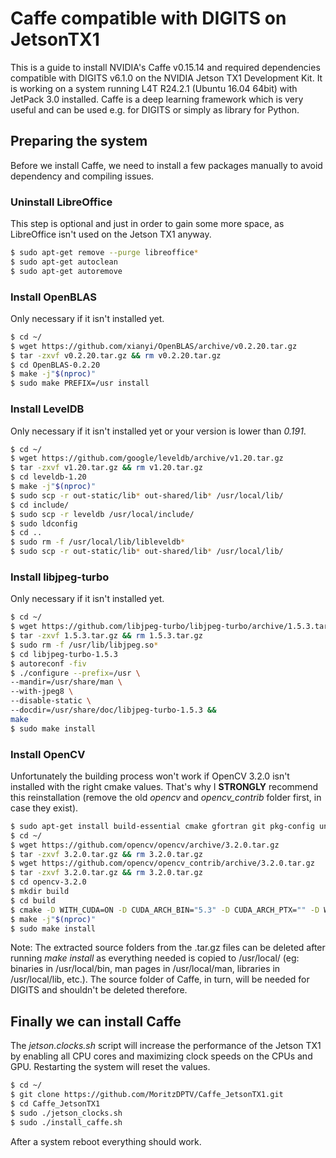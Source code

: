 # Caffe compatible with DIGITS on JetsonTX1

This is a guide to install NVIDIA's Caffe v0.15.14 and required dependencies compatible with DIGITS v6.1.0 on the NVIDIA Jetson TX1 Development Kit. It is working on a system running L4T R24.2.1 (Ubuntu 16.04 64bit) with JetPack 3.0 installed. Caffe is a deep learning framework which is very useful and can be used e.g. for DIGITS or simply as library for Python.


## Preparing the system
Before we install Caffe, we need to install a few packages manually to avoid dependency and compiling issues.


### Uninstall LibreOffice
This step is optional and just in order to gain some more space, as LibreOffice isn't used on the Jetson TX1 anyway.
```sh
$ sudo apt-get remove --purge libreoffice*
$ sudo apt-get autoclean
$ sudo apt-get autoremove
```

### Install OpenBLAS
Only necessary if it isn't installed yet.
```sh
$ cd ~/
$ wget https://github.com/xianyi/OpenBLAS/archive/v0.2.20.tar.gz
$ tar -zxvf v0.2.20.tar.gz && rm v0.2.20.tar.gz
$ cd OpenBLAS-0.2.20
$ make -j"$(nproc)"
$ sudo make PREFIX=/usr install
```

### Install LevelDB
Only necessary if it isn't installed yet or your version is lower than *0.191*.
```sh
$ cd ~/
$ wget https://github.com/google/leveldb/archive/v1.20.tar.gz
$ tar -zxvf v1.20.tar.gz && rm v1.20.tar.gz
$ cd leveldb-1.20
$ make -j"$(nproc)"
$ sudo scp -r out-static/lib* out-shared/lib* /usr/local/lib/
$ cd include/
$ sudo scp -r leveldb /usr/local/include/
$ sudo ldconfig
$ cd ..
$ sudo rm -f /usr/local/lib/libleveldb*
$ sudo scp -r out-static/lib* out-shared/lib* /usr/local/lib/
```

### Install libjpeg-turbo
Only necessary if it isn't installed yet.
```sh
$ cd ~/
$ wget https://github.com/libjpeg-turbo/libjpeg-turbo/archive/1.5.3.tar.gz
$ tar -zxvf 1.5.3.tar.gz && rm 1.5.3.tar.gz
$ sudo rm -f /usr/lib/libjpeg.so*
$ cd libjpeg-turbo-1.5.3
$ autoreconf -fiv
$ ./configure --prefix=/usr \
--mandir=/usr/share/man \
--with-jpeg8 \
--disable-static \
--docdir=/usr/share/doc/libjpeg-turbo-1.5.3 &&
make
$ sudo make install
```

### Install OpenCV
Unfortunately the building process won't work if OpenCV 3.2.0 isn't installed with the right cmake values. That's why I **STRONGLY** recommend this reinstallation (remove the old *opencv* and *opencv_contrib* folder first, in case they exist).
```sh
$ sudo apt-get install build-essential cmake gfortran git pkg-config unzip ffmpeg qtbase5-dev python python3 python-dev python3-dev python-numpy python3-numpy libopencv-dev libgtk2.0-dev libgtk-3-dev libdc1394-22 libdc1394-22-dev libjpeg-dev libpng-dev libtiff-dev libjasper-dev libavcodec-dev libavformat-dev libswscale-dev libxine2-dev libgstreamer0.10-dev libgstreamer-plugins-base0.10-dev libv4l-dev libtbb2 libtbb-dev libfaac-dev libmp3lame-dev libopencore-amrnb-dev libopencore-amrwb-dev libtheora-dev libvorbis-dev libxvidcore-dev libx264-dev v4l-utils python-vtk liblapacke-dev libopenblas-dev libgdal-dev libatlas-base-dev -y
$ cd ~/
$ wget https://github.com/opencv/opencv/archive/3.2.0.tar.gz
$ tar -zxvf 3.2.0.tar.gz && rm 3.2.0.tar.gz
$ wget https://github.com/opencv/opencv_contrib/archive/3.2.0.tar.gz
$ tar -zxvf 3.2.0.tar.gz && rm 3.2.0.tar.gz
$ cd opencv-3.2.0
$ mkdir build
$ cd build
$ cmake -D WITH_CUDA=ON -D CUDA_ARCH_BIN="5.3" -D CUDA_ARCH_PTX="" -D WITH_GSTREAMER=ON -D WITH_OPENGL=ON -D WITH_LIBV4L=ON -D BUILD_TESTS=OFF -D BUILD_PERF_TESTS=OFF -D BUILD_EXAMPLES=OFF -D CMAKE_BUILD_TYPE=RELEASE -D CMAKE_INSTALL_PREFIX=/usr/local -D ENABLE_PRECOMPILED_HEADERS=OFF -D OPENCV_EXTRA_MODULES_PATH=~/opencv_contrib-3.2.0/modules ..
$ make -j"$(nproc)"
$ sudo make install
```
Note: The extracted source folders from the .tar.gz files can be deleted after running *make install* as everything needed is copied to /usr/local/ (eg: binaries in /usr/local/bin, man pages in /usr/local/man, libraries in /usr/local/lib, etc.). The source folder of Caffe, in turn, will be needed for DIGITS and shouldn't be deleted therefore.


## Finally we can install Caffe
The *jetson.clocks.sh* script will increase the performance of the Jetson TX1 by enabling all CPU cores and maximizing clock speeds on the CPUs and GPU. Restarting the system will reset the values.
```sh
$ cd ~/
$ git clone https://github.com/MoritzDPTV/Caffe_JetsonTX1.git
$ cd Caffe_JetsonTX1
$ sudo ./jetson_clocks.sh
$ sudo ./install_caffe.sh
```
After a system reboot everything should work.
